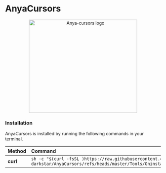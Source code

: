 # AnyaCursors
<p align="center">
	<img src="https://images.pling.com/img/00/00/79/33/24/2169016/anyacursors.jpg" width="350" height="300" alt="Anya-cursors logo">
</p>

### Installation

AnyaCursors is installed by running the following commands in your terminal.

| Method    | Command                                                                                           |
| :-------- | :------------------------------------------------------------------------------------------------ |
| **curl**  | `sh -c "$(curl -fsSL )https://raw.githubusercontent.com/Nor-darkstar/AnyaCursors/refs/heads/master/Tools/Oninstaller.sh"` |

